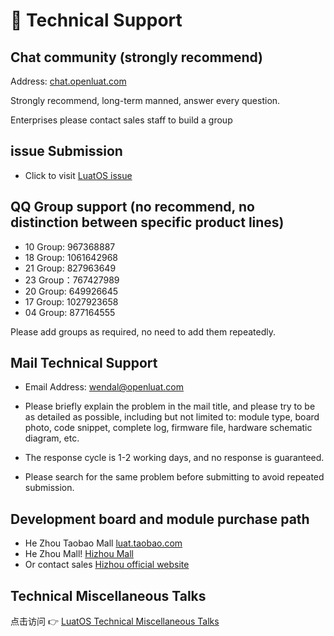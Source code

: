 # 💬 Technical Support

## Chat community (strongly recommend)

Address: [chat.openluat.com](https://chat.openluat.com)

Strongly recommend, long-term manned, answer every question.

Enterprises please contact sales staff to build a group

## issue Submission

* Click to visit [LuatOS issue](https://github.com/openluat/LuatOS/issues)

## QQ Group support (no recommend, no distinction between specific product lines)

* 10 Group: 967368887
* 18 Group: 1061642968
* 21 Group: 827963649
* 23 Group：767427989
* 20 Group: 649926645
* 17 Group: 1027923658
* 04 Group: 877164555

Please add groups as required, no need to add them repeatedly.

## Mail Technical Support

* Email Address: <wendal@openluat.com>
* Please briefly explain the problem in the mail title, and please try to be as detailed as possible, including but not limited to: module type, board photo, code snippet, complete log, firmware file, hardware schematic diagram, etc.
* The response cycle is 1-2 working days, and no response is guaranteed.

* Please search for the same problem before submitting to avoid repeated submission.

## Development board and module purchase path

* He Zhou Taobao Mall [luat.taobao.com](https://luat.taobao.com)
* He Zhou Mall! [Hizhou Mall](luatos_shop.jpg)
* Or contact sales [Hizhou official website](https://www.openluat.com)

## Technical Miscellaneous Talks

点击访问 👉 [LuatOS Technical Miscellaneous Talks](../blog/index.md)

